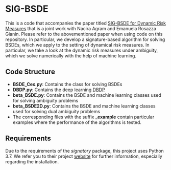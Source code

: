# SIG-BSDE 

This is a code that accompanies the paper titled [SIG-BSDE for Dynamic Risk Measures](https://arxiv.org/abs/2408.02853) that is a joint work with Nacira Agram and Emanuela Rosazza Gianin. Please refer to the abovementioned paper when using code on this repository. 
In particular, we develop a signature-based algorithm for solving BSDEs, which we apply to the setting of dynamical risk measures. In particular, we take a look at the dynamic risk measures under ambiguity, which we solve numerically with the help of machine learning.
## Code Structure

* **BSDE_Cex.py**: Contains the class for solving BSDEs
* **DBDP.py**: Contains the deep learning [DBDP](https://link.springer.com/article/10.1007/s42985-020-00062-8)
* **beta_BSDE.py**: Contains the BSDE and machine learning classes used for solving ambiguity problems
* **beta_BSDE2D.py**: Contains the BSDE and machine learning classes used for solving dual ambiguity problems
* The corresponding files with the suffix **_example** contain particular examples where the performance of the algorithms is tested. 

## Requirements

Due to the requirements of the *signatory* package, this project uses Python 3.7. We refer you to their project [website](https://pypi.org/project/signatory/) for further information, especially regarding the installation.

